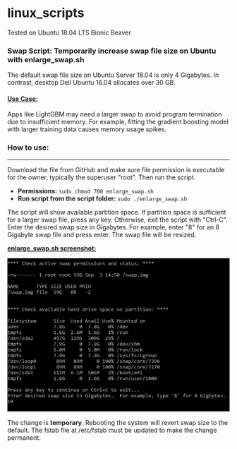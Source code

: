 # linux_scripts
Tested on Ubuntu 18.04 LTS Bionic Beaver

### Swap Script: Temporarily increase swap file size on Ubuntu with enlarge_swap.sh

The default swap file size on Ubuntu Server 18.04 is only 4 Gigabytes.  In contrast, desktop Dell Ubuntu 16.04 allocates
over 30 GB.

#### <ins>Use Case:</ins>
Apps like LightGBM may need a larger swap to avoid program termination due to insufficient memory.  For example, fitting
the gradient boosting model with larger training data causes memory usage spikes.

### How to use:
***
Download the file from GitHub and make sure file permission is executable for the owner, typically the superuser "root".
Then run the script.

* **Permissions:** `sudo chmod 700 enlarge_swap.sh`
* **Run script from the script folder:** `sudo ./enlarge_swap.sh`

The script will show available partition space.  If partition space is sufficient for a larger swap file, press any key.
Otherwise, exit the script with "Ctrl-C".  Enter the desired swap size in Gigabytes.  For example, enter "8" for an
8 Gigabyte swap file and press enter.  The swap file will be resized.

<ins>**enlarge_swap.sh screenshot:**</ins>

![Alt text](images/enlarge-swap-pic.PNG)

The change is **temporary**.  Rebooting the system will revert swap size to the default.  The fstab file at /etc/fstab must be
updated to make the change permanent.
